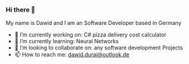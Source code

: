 ### Hi there 👋
My name is Dawid and I am an Software Developer based in Germany

- 🔭 I’m currently working on: C# pizza delivery cost calculator
- 🌱 I’m currently learning: Neural Networks
- 👯 I’m looking to collaborate on: any software development Projects
- 📫 How to reach me: dawid.duraj@outlook.de
